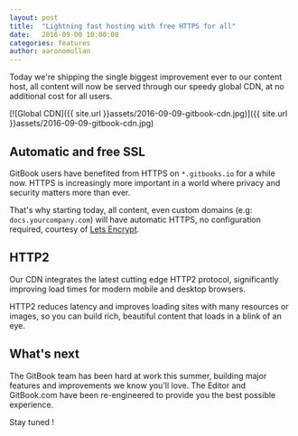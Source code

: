 ```yaml
---
layout: post
title:  "Lightning fast hosting with free HTTPS for all"
date:   2016-09-00 10:00:00
categories: features
author: aaronomullan
---
```


Today we're shipping the single biggest improvement ever to our content host, all content will now be served through our speedy global CDN, at no additional cost for all users.

<!-- more -->

[![Global CDN]({{ site.url }}assets/2016-09-09-gitbook-cdn.jpg)]({{ site.url }}assets/2016-09-09-gitbook-cdn.jpg)

## Automatic and free SSL

GitBook users have benefited from HTTPS on `*.gitbooks.io` for a while now. HTTPS is increasingly more important in a world where privacy and security matters more than ever.

That's why starting today, all content, even custom domains (e.g: `docs.yourcompany.com`) will have automatic HTTPS, no configuration required, courtesy of [Lets Encrypt](https://www.letsencrypt.org).

## HTTP2

Our CDN integrates the latest cutting edge HTTP2 protocol, significantly improving load times for modern mobile and desktop browsers.

HTTP2 reduces latency and improves loading sites with many resources or images, so you can build rich, beautiful content that loads in a blink of an eye.

## What's next

The GitBook team has been hard at work this summer, building major features and improvements we know you'll love. The Editor and GitBook.com have been re-engineered to provide you the best possible experience.

Stay tuned !
